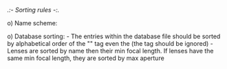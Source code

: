 _.:- Sorting rules -:._

o) Name scheme:

o) Database sorting:
	- The entries within the database file should be sorted by alphabetical order of the "</model>" tag even the (the <maker> tag should be ignored)
	- Lenses are sorted by name then their min focal length. If lenses have the same min focal length, they are sorted by max aperture
	